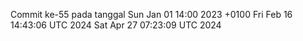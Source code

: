 Commit ke-55 pada tanggal Sun Jan 01 14:00 2023 +0100
Fri Feb 16 14:43:06 UTC 2024
Sat Apr 27 07:23:09 UTC 2024
